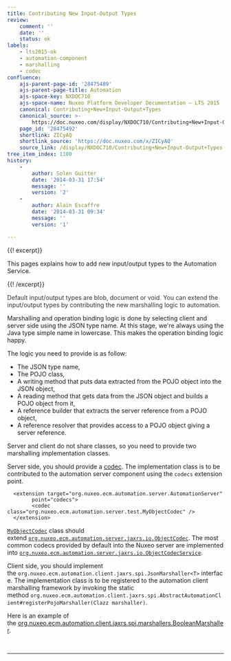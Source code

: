 ```yaml
---
title: Contributing New Input-Output Types
review:
    comment: ''
    date: ''
    status: ok
labels:
    - lts2015-ok
    - automation-component
    - marshalling
    - codec
confluence:
    ajs-parent-page-id: '28475489'
    ajs-parent-page-title: Automation
    ajs-space-key: NXDOC710
    ajs-space-name: Nuxeo Platform Developer Documentation — LTS 2015
    canonical: Contributing+New+Input-Output+Types
    canonical_source: >-
        https://doc.nuxeo.com/display/NXDOC710/Contributing+New+Input-Output+Types
    page_id: '28475492'
    shortlink: ZICyAQ
    shortlink_source: 'https://doc.nuxeo.com/x/ZICyAQ'
    source_link: /display/NXDOC710/Contributing+New+Input-Output+Types
tree_item_index: 1100
history:
    -
        author: Solen Guitter
        date: '2014-03-31 17:54'
        message: ''
        version: '2'
    -
        author: Alain Escaffre
        date: '2014-03-31 09:34'
        message: ''
        version: '1'

---
```

{{! excerpt}}

This pages explains how to add new input/output types to the Automation Service.

{{! /excerpt}}

<span style="color: rgb(51,51,51);">Default input/output types are blob, document or void. You can extend the input/output types by contributing the new marshalling logic to automation.</span>

Marshalling and operation binding logic is done by selecting client and server side using the JSON type name. At this stage,&nbsp;we're always using the Java type simple name in lowercase. This makes the operation binding logic happy.

The logic you need to provide is as follow:

*   The JSON type name,
*   The POJO class,
*   A writing method that puts data extracted from the POJO object into the JSON object,
*   A reading method that gets data from the JSON object and builds a POJO object from it,
*   A reference builder that extracts the server reference from a POJO object,
*   A reference resolver that provides access to a POJO object giving a server reference.

Server and client do not share classes, so you need to provide two marshalling implementation classes.

Server side, you should provide a&nbsp;[codec](http://explorer.nuxeo.org/nuxeo/site/distribution/Nuxeo%20Platform-7.10/viewExtensionPoint/org.nuxeo.ecm.automation.server.AutomationServer--codecs). The implementation class is to be contributed to the automation server component using the&nbsp;`codecs`&nbsp;extension point.

```html/xml
  <extension target="org.nuxeo.ecm.automation.server.AutomationServer"
        point="codecs">
        <codec class="org.nuxeo.ecm.automation.server.test.MyObjectCodec" />
  </extension>
```

[`MyObjectCodec`](https://github.com/nuxeo/nuxeo-features/blob/release-7.10/nuxeo-automation/nuxeo-automation-test/src/test/java/org/nuxeo/ecm/automation/server/test/MyObjectCodec.java)&nbsp;class should extend&nbsp;[`org.nuxeo.ecm.automation.server.jaxrs.io.ObjectCodec`](https://github.com/nuxeo/nuxeo-features/blob/release-7.10/nuxeo-automation/nuxeo-automation-io/src/main/java/org/nuxeo/ecm/automation/io/services/codec/ObjectCodec.java). The most common codecs provided by default into the Nuxeo server are implemented into [`org.nuxeo.ecm.automation.server.jaxrs.io.ObjectCodecService`](https://github.com/nuxeo/nuxeo-features/blob/release-7.10/nuxeo-automation/nuxeo-automation-io/src/main/java/org/nuxeo/ecm/automation/io/services/codec/ObjectCodecService.java).

Client side, you should implement the&nbsp;`org.nuxeo.ecm.automation.client.jaxrs.spi.JsonMarshaller<T>`&nbsp;interface.&nbsp;The implementation class is to be registered to the automation client marshalling framework by invoking the static method&nbsp;`org.nuxeo.ecm.automation.client.jaxrs.spi.AbstractAutomationClient#registerPojoMarshaller(Clazz marshaller)`.

Here is an example of the&nbsp;[org.nuxeo.ecm.automation.client.jaxrs.spi.marshallers.BooleanMarshaller](https://github.com/nuxeo/nuxeo-features/blob/release-7.10/nuxeo-automation/nuxeo-automation-client/src/main/java/org/nuxeo/ecm/automation/client/jaxrs/spi/marshallers/BooleanMarshaller.java).

&nbsp;

* * *
